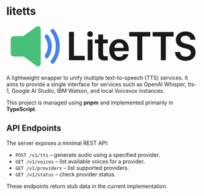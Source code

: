 # litetts

![logo](./images/litetts-logo.png)

A lightweight wrapper to unify multiple text-to-speech (TTS) services. It aims to provide a single interface for services such as OpenAI Whisper, tts-1, Google AI Studio, IBM Watson, and local Voicevox instances.

This project is managed using **pnpm** and implemented primarily in **TypeScript**.

## API Endpoints

The server exposes a minimal REST API:

- `POST /v1/tts` – generate audio using a specified provider.
- `GET /v1/voices` – list available voices for a provider.
- `GET /v1/providers` – list supported providers.
- `GET /v1/status` – check provider status.

These endpoints return stub data in the current implementation.
